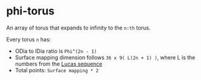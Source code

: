 # phi-torus
An array of torus that expands to infinity to the `n:th` torus.

Every torus `n` has:

* ODia to IDia ratio is `Phi^(2n - 1)`
* Surface mapping dimension follows `36 x 9( L(2n + 1) )`, where 
L is the numbers from the [Lucas sequence](https://en.wikipedia.org/wiki/Lucas_sequence)
* Total points: `Surface mapping * 2`